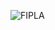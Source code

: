 ![FIPLA](https://user-images.githubusercontent.com/20922493/66070699-81dbe500-e55a-11e9-9feb-731abb973a58.JPG)
